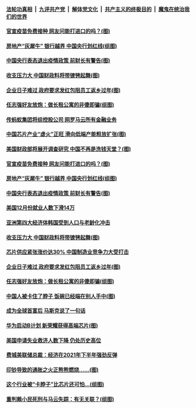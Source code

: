 ####  [法轮功真相](../../../../basic/blob/master/README.md?t=01110131) &nbsp;|&nbsp; [九评共产党](../../../../9ping.md/blob/master/README.md?t=01110131) &nbsp;|&nbsp; [解体党文化](../../../../jtdwh.md/blob/master/README.md?t=01110131)  &nbsp;|&nbsp; [共产主义的终极目的](../../../../gczydzjmd.md/blob/master/README.md?t=01110131) &nbsp;|&nbsp; [魔鬼在统治我们的世界](../../../../mgztzwmdsj.md/blob/master/README.md?t=01110131) 

#### [官宣疫苗免费接种 网友问能打进口的吗？(图)](../pages/p5/958627.md?t=01110131) 

#### [房地产“灰犀牛” 银行越界 中国央行划红线(组图)](../pages/p5/958591.md?t=01110131) 

#### [中国央行表态退出疫情政策 前财长有警告(图)](../pages/p5/958583.md?t=01110131) 

#### [收支压力大 中国财政料将带镣铐起舞(图)](../pages/p5/958556.md?t=01110131) 

#### [企业日子难过 政府要求发红包阻员工返乡过年(图)](../pages/p5/958519.md?t=01110131) 

#### [任志强好友放炮：做长租公寓的非傻即骗(组图)](../pages/p5/958507.md?t=01110131) 

#### [传蚂蚁集团将组控股公司 网罗马云所有金融业务](../pages/p5/958666.md?t=01110131) 

#### [中国芯片产业“虚火”正旺 滑向低端产能粗放扩张(图)](../pages/p5/958663.md?t=01110131) 

#### [美国财政部将展开调查研究 中国不再是洗钱天堂？(图)](../pages/p5/958661.md?t=01110131) 

#### [官宣疫苗免费接种 网友问能打进口的吗？(图)](../pages/p5/958627.md?t=01110131) 

#### [房地产“灰犀牛” 银行越界 中国央行划红线(组图)](../pages/p5/958591.md?t=01110131) 

#### [中国央行表态退出疫情政策 前财长有警告(图)](../pages/p5/958583.md?t=01110131) 

#### [美国12月份就业人数下滑14万](../pages/p5/958573.md?t=01110131) 

#### [亚洲第四大经济体韩国受到人口与老龄化冲击](../pages/p5/958572.md?t=01110131) 

#### [收支压力大 中国财政料将带镣铐起舞(图)](../pages/p5/958556.md?t=01110131) 

#### [芯片供应紧张涨价达30% 中国制造业竞争力大受打击](../pages/p5/958559.md?t=01110131) 

#### [企业日子难过 政府要求发红包阻员工返乡过年(图)](../pages/p5/958519.md?t=01110131) 

#### [任志强好友放炮：做长租公寓的非傻即骗(组图)](../pages/p5/958507.md?t=01110131) 

#### [中国人被卡住了脖子 饭碗已经端在别人手中(图)](../pages/p5/958400.md?t=01110131) 

#### [成为全球首富后 马斯克说了一句话](../pages/p5/958498.md?t=01110131) 

#### [华为启动B计划 新荣耀获得高端芯片(图)](../pages/p5/958496.md?t=01110131) 

#### [美国申请失业救济人数下降 仍处历史高位](../pages/p5/958486.md?t=01110131) 

#### [费城美联储总裁：经济在2021年下半年强劲反弹](../pages/p5/958485.md?t=01110131) 

#### [印钞导致的通胀之火正熊熊燃烧……(图)](../pages/p5/958419.md?t=01110131) 

#### [这个行业被“卡脖子”比芯片还可怕…(组图)](../pages/p5/958431.md?t=01110131) 

#### [重判赖小民死刑与马云失踪：有无关联？(组图)](../pages/p5/958425.md?t=01110131) 

